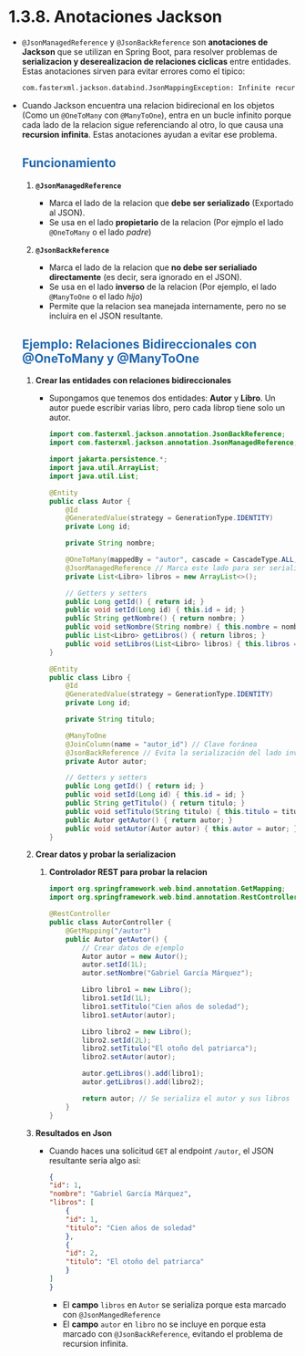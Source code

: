 # 1.3.8. Anotaciones Jackson

* `@JsonManagedReference` y `@JsonBackReference` son **anotaciones de Jackson** que se utilizan en Spring Boot, para resolver problemas de **serializacion y deserealizacion de relaciones ciclicas** entre entidades. Estas anotaciones sirven para evitar errores como el tipico:

    ```bash
    com.fasterxml.jackson.databind.JsonMappingException: Infinite recursion
    ```
* Cuando Jackson encuentra una relacion bidirecional en los objetos (Como un `@OneToMany` con `@ManyToOne`), entra en un bucle infinito porque cada lado de la relacion sigue referenciando al otro, lo que causa una **recursion infinita**. Estas anotaciones ayudan a evitar ese problema.

    ## <span style="color:#2168b0">Funcionamiento</span>
    
    1. **`@JsonManagedReference`**
        
        * Marca el lado de la relacion que **debe ser serializado** (Exportado al JSON).
        * Se usa en el lado **propietario** de la relacion (Por ejmplo el lado `@OneToMany` o el lado *padre*)
        
    2. **`@JsonBackReference`**
        
        * Marca el lado de la relacion que **no debe ser serialiado directamente** (es decir, sera ignorado en el JSON).
        * Se usa en el lado **inverso** de la relacion (Por ejemplo, el lado `@ManyToOne` o el lado *hijo*) 
        * Permite que la relacion sea manejada internamente, pero no se incluira en el JSON resultante.
        

    ## <span style="color:#2168b0">Ejemplo: Relaciones Bidireccionales con @OneToMany y @ManyToOne</span>
    
    1. **Crear las entidades con relaciones bidireccionales**
        
        * Supongamos que tenemos dos entidades: **Autor** y **Libro**. Un autor puede escribir varias libro, pero cada librop tiene solo un autor.
        
            ```java
            import com.fasterxml.jackson.annotation.JsonBackReference;
            import com.fasterxml.jackson.annotation.JsonManagedReference;

            import jakarta.persistence.*;
            import java.util.ArrayList;
            import java.util.List;

            @Entity
            public class Autor {
                @Id
                @GeneratedValue(strategy = GenerationType.IDENTITY)
                private Long id;

                private String nombre;

                @OneToMany(mappedBy = "autor", cascade = CascadeType.ALL, orphanRemoval = true)
                @JsonManagedReference // Marca este lado para ser serializado
                private List<Libro> libros = new ArrayList<>();

                // Getters y setters
                public Long getId() { return id; }
                public void setId(Long id) { this.id = id; }
                public String getNombre() { return nombre; }
                public void setNombre(String nombre) { this.nombre = nombre; }
                public List<Libro> getLibros() { return libros; }
                public void setLibros(List<Libro> libros) { this.libros = libros; }
            }

            @Entity
            public class Libro {
                @Id
                @GeneratedValue(strategy = GenerationType.IDENTITY)
                private Long id;

                private String titulo;

                @ManyToOne
                @JoinColumn(name = "autor_id") // Clave foránea
                @JsonBackReference // Evita la serialización del lado inverso
                private Autor autor;

                // Getters y setters
                public Long getId() { return id; }
                public void setId(Long id) { this.id = id; }
                public String getTitulo() { return titulo; }
                public void setTitulo(String titulo) { this.titulo = titulo; }
                public Autor getAutor() { return autor; }
                public void setAutor(Autor autor) { this.autor = autor; }
            }
            ```

    2. **Crear datos y probar la serializacion**
    
        1. **Controlador REST para probar la relacion**
        
            ```java
            import org.springframework.web.bind.annotation.GetMapping;
            import org.springframework.web.bind.annotation.RestController;

            @RestController
            public class AutorController {
                @GetMapping("/autor")
                public Autor getAutor() {
                    // Crear datos de ejemplo
                    Autor autor = new Autor();
                    autor.setId(1L);
                    autor.setNombre("Gabriel García Márquez");

                    Libro libro1 = new Libro();
                    libro1.setId(1L);
                    libro1.setTitulo("Cien años de soledad");
                    libro1.setAutor(autor);

                    Libro libro2 = new Libro();
                    libro2.setId(2L);
                    libro2.setTitulo("El otoño del patriarca");
                    libro2.setAutor(autor);

                    autor.getLibros().add(libro1);
                    autor.getLibros().add(libro2);

                    return autor; // Se serializa el autor y sus libros
                }
            }
            ```

    3. **Resultados en Json**
    
        * Cuando haces una solicitud `GET` al endpoint `/autor`, el JSON resultante seria algo asi:
        
            ```json
            {
            "id": 1,
            "nombre": "Gabriel García Márquez",
            "libros": [
                {
                "id": 1,
                "titulo": "Cien años de soledad"
                },
                {
                "id": 2,
                "titulo": "El otoño del patriarca"
                }
            ]
            }
            ```
            * El **campo** `libros` en `Autor` se serializa porque esta marcado con `@JsonMangedReference`
            * El **campo** `autor` en `libro` no se incluye en porque esta marcado con `@JsonBackReference`, evitando el problema de recursion infinita.
            







    